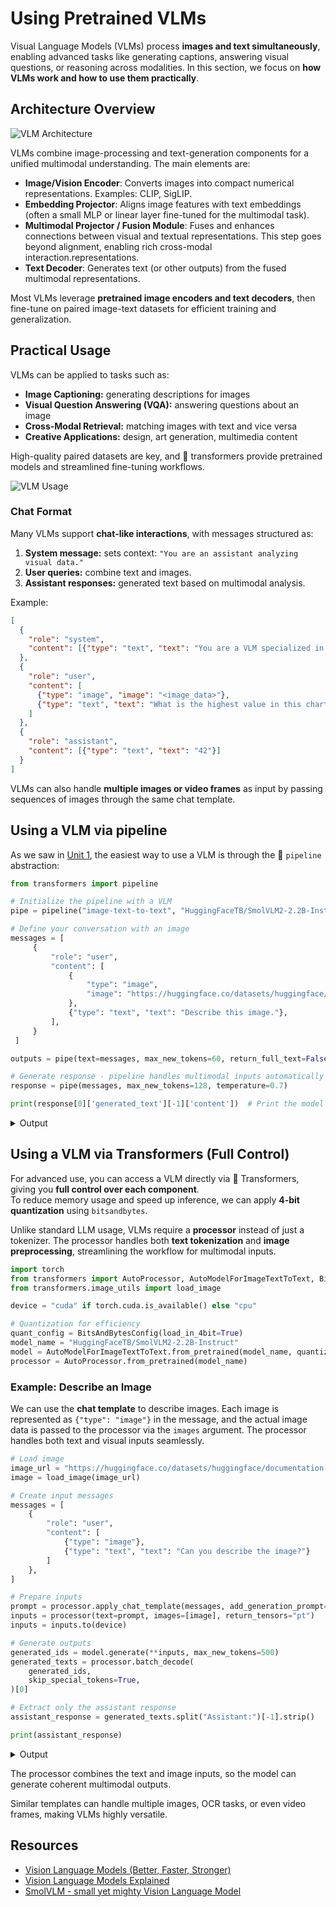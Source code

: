 # Using Pretrained VLMs

Visual Language Models (VLMs) process **images and text simultaneously**, enabling advanced tasks like generating captions, answering visual questions, or reasoning across modalities. In this section, we focus on **how VLMs work and how to use them practically**.

## Architecture Overview

![VLM Architecture](https://huggingface.co/datasets/smol-course/images/resolve/main/VLM_Architecture.png)

VLMs combine image-processing and text-generation components for a unified multimodal understanding. The main elements are:

- **Image/Vision Encoder**: Converts images into compact numerical representations. Examples: CLIP, SigLIP.  
- **Embedding Projector**: Aligns image features with text embeddings (often a small MLP or linear layer fine-tuned for the multimodal task).
- **Multimodal Projector / Fusion Module**: Fuses and enhances connections between visual and textual representations. This step goes beyond alignment, enabling rich cross-modal interaction.representations.
- **Text Decoder**: Generates text (or other outputs) from the fused multimodal representations.

Most VLMs leverage **pretrained image encoders and text decoders**, then fine-tune on paired image-text datasets for efficient training and generalization.

## Practical Usage

VLMs can be applied to tasks such as:

- **Image Captioning:** generating descriptions for images
- **Visual Question Answering (VQA):** answering questions about an image
- **Cross-Modal Retrieval:** matching images with text and vice versa
- **Creative Applications:** design, art generation, multimedia content

High-quality paired datasets are key, and 🤗 transformers provide pretrained models and streamlined fine-tuning workflows.

![VLM Usage](https://huggingface.co/datasets/smol-course/images/resolve/main/VLM_Usage.png)

### Chat Format

Many VLMs support **chat-like interactions**, with messages structured as:

1. **System message:** sets context: `"You are an assistant analyzing visual data."`  
2. **User queries:** combine text and images.  
3. **Assistant responses:** generated text based on multimodal analysis.  

Example:

```json
[
  {
    "role": "system",
    "content": [{"type": "text", "text": "You are a VLM specialized in charts."}]
  },
  {
    "role": "user",
    "content": [
      {"type": "image", "image": "<image_data>"},
      {"type": "text", "text": "What is the highest value in this chart?"}
    ]
  },
  {
    "role": "assistant",
    "content": [{"type": "text", "text": "42"}]
  }
]
```

VLMs can also handle **multiple images or video frames** as input by passing sequences of images through the same chat template.

## Using a VLM via pipeline

As we saw in [Unit 1](../unit1/2), the easiest way to use a VLM is through the 🤗 `pipeline` abstraction:

```python
from transformers import pipeline

# Initialize the pipeline with a VLM
pipe = pipeline("image-text-to-text", "HuggingFaceTB/SmolVLM2-2.2B-Instruct", device_map="auto")

# Define your conversation with an image
messages = [
     {
         "role": "user",
         "content": [
             {
                 "type": "image",
                 "image": "https://huggingface.co/datasets/huggingface/documentation-images/resolve/main/bee.jpg",
             },
             {"type": "text", "text": "Describe this image."},
         ],
     }
 ]

outputs = pipe(text=messages, max_new_tokens=60, return_full_text=False)

# Generate response - pipeline handles multimodal inputs automatically
response = pipe(messages, max_new_tokens=128, temperature=0.7)

print(response[0]['generated_text'][-1]['content'])  # Print the model's description
```

<details>
<summary>Output</summary>

```text
The image depicts a close-up view of a flower garden, specifically focusing on a pink flower. The flower is the central subject of the image, and it is a prominent feature due to its vibrant color and intricate details. The flower has a circular shape, with petals that are slightly curled and have a gradient from light to dark pink. The petals are arranged symmetrically around the central pistil, which is visible in the center of the flower. The pistil is a small, yellow structure that is surrounded by a cluster of stamens, which are visible as small, yellow structures. The flower also has a small, black
```

</details>

## Using a VLM via Transformers (Full Control)

For advanced use, you can access a VLM directly via 🤗 Transformers, giving you **full control over each component**.  
To reduce memory usage and speed up inference, we can apply **4-bit quantization** using `bitsandbytes`.  

Unlike standard LLM usage, VLMs require a **processor** instead of just a tokenizer. The processor handles both **text tokenization** and **image preprocessing**, streamlining the workflow for multimodal inputs.

```python
import torch
from transformers import AutoProcessor, AutoModelForImageTextToText, BitsAndBytesConfig
from transformers.image_utils import load_image

device = "cuda" if torch.cuda.is_available() else "cpu"

# Quantization for efficiency
quant_config = BitsAndBytesConfig(load_in_4bit=True)
model_name = "HuggingFaceTB/SmolVLM2-2.2B-Instruct"
model = AutoModelForImageTextToText.from_pretrained(model_name, quantization_config=quant_config).to(device)
processor = AutoProcessor.from_pretrained(model_name)
```

### Example: Describe an Image

We can use the **chat template** to describe images. Each image is represented as `{"type": "image"}` in the message, and the actual image data is passed to the processor via the `images` argument. The processor handles both text and visual inputs seamlessly.


```python
# Load image
image_url = "https://huggingface.co/datasets/huggingface/documentation-images/resolve/main/bee.jpg"
image = load_image(image_url)

# Create input messages
messages = [
    {
        "role": "user",
        "content": [
            {"type": "image"},
            {"type": "text", "text": "Can you describe the image?"}
        ]
    },
]

# Prepare inputs
prompt = processor.apply_chat_template(messages, add_generation_prompt=True)
inputs = processor(text=prompt, images=[image], return_tensors="pt")
inputs = inputs.to(device)

# Generate outputs
generated_ids = model.generate(**inputs, max_new_tokens=500)
generated_texts = processor.batch_decode(
    generated_ids,
    skip_special_tokens=True,
)[0]

# Extract only the assistant response
assistant_response = generated_texts.split("Assistant:")[-1].strip()

print(assistant_response)
```

<details>
<summary>Output</summary>

```text
The image is of a bee on a flower.
```

</details>

The processor combines the text and image inputs, so the model can generate coherent multimodal outputs.

<Tip>

Similar templates can handle multiple images, OCR tasks, or even video frames, making VLMs highly versatile.

</Tip>

## Resources

- [Vision Language Models (Better, Faster, Stronger)](https://huggingface.co/blog/vlms-2025)
- [Vision Language Models Explained](https://huggingface.co/blog/vlms)
- [SmolVLM - small yet mighty Vision Language Model](https://huggingface.co/blog/smolvlm)
